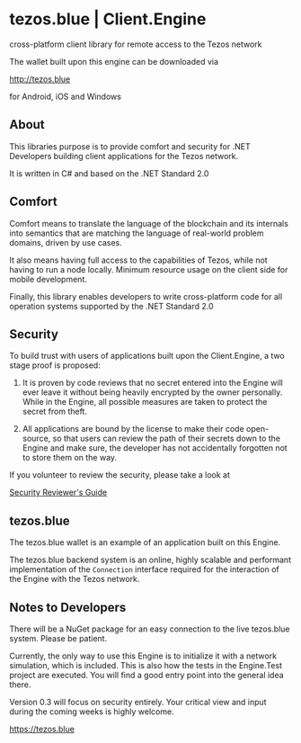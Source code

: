 # tezos.blue | Client.Engine
cross-platform client library for remote access to the Tezos network

The wallet built upon this engine can be downloaded via

http://tezos.blue

for Android, iOS and Windows

## About
This libraries purpose is to provide comfort and security for .NET Developers building client applications for the Tezos network.

It is written in C# and based on the .NET Standard 2.0

## Comfort
Comfort means to translate the language of the blockchain and its internals into semantics that are matching the language of real-world problem domains, driven by use cases.

It also means having full access to the capabilities of Tezos, while not having to run a node locally. Minimum resource usage on the client side for mobile development.

Finally, this library enables developers to write cross-platform code for all operation systems supported by the .NET Standard 2.0

## Security
To build trust with users of applications built upon the Client.Engine, a two stage proof is proposed:

1. It is proven by code reviews that no secret entered into the Engine will ever leave it without being heavily encrypted by the owner personally.
While in the Engine, all possible measures are taken to protect the secret from theft.

2. All applications are bound by the license to make their code open-source, so that users can review the path of their secrets down to the Engine and make sure, the developer has not accidentally forgotten not to store them on the way.

If you volunteer to review the security, please take a look at

[Security Reviewer's Guide](https://github.com/tezos-blue/client/blob/master/SecurityReview.md)

## tezos.blue
The tezos.blue wallet is an example of an application built on this Engine. 

The tezos.blue backend system is an online, highly scalable and performant implementation of the `Connection` interface required for the interaction of the Engine with the Tezos network. 

## Notes to Developers
There will be a NuGet package for an easy connection to the live tezos.blue system. Please be patient.

Currently, the only way to use this Engine is to initialize it with a network simulation, which is included.
This is also how the tests in the Engine.Test project are executed. 
You will find a good entry point into the general idea there.

Version 0.3 will focus on security entirely. Your critical view and input during the coming weeks is highly welcome.

https://tezos.blue


